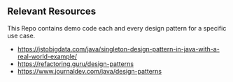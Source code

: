 ## Relevant Resources

This Repo contains demo code each and every design pattern for a specific use case.

* https://jstobigdata.com/java/singleton-design-pattern-in-java-with-a-real-world-example/
* https://refactoring.guru/design-patterns
* https://www.journaldev.com/java/design-patterns